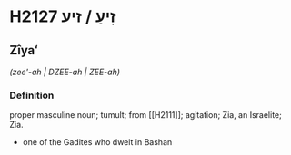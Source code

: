 # H2127 זִיעַ / זיע

## Zîyaʻ

_(zee'-ah | DZEE-ah | ZEE-ah)_

### Definition

proper masculine noun; tumult; from [[H2111]]; agitation; Zia, an Israelite; Zia.

- one of the Gadites who dwelt in Bashan
